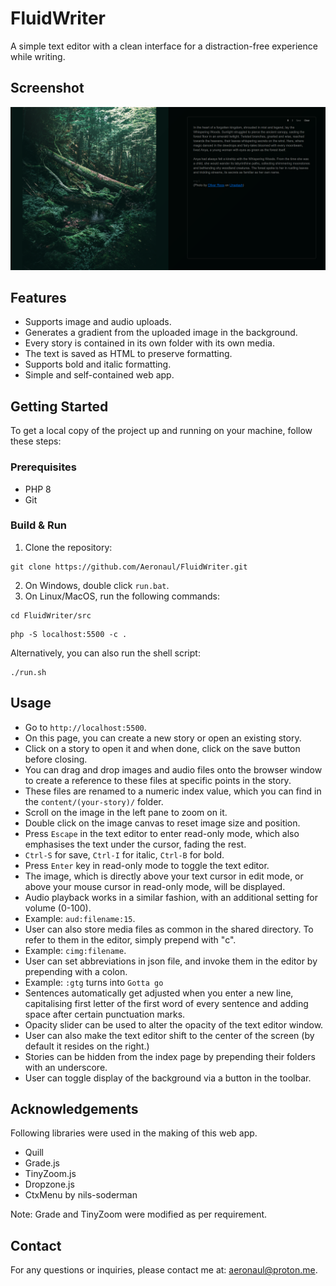 # FluidWriter
A simple text editor with a clean interface for a distraction-free experience while writing.

## Screenshot
![FluidWriter screenshot](screenshot.png?raw=true)

## Features
- Supports image and audio uploads.
- Generates a gradient from the uploaded image in the background.
- Every story is contained in its own folder with its own media.
- The text is saved as HTML to preserve formatting.
- Supports bold and italic formatting.
- Simple and self-contained web app.

## Getting Started
To get a local copy of the project up and running on your machine, follow these steps:

### Prerequisites
- PHP 8
- Git

### Build & Run
1. Clone the repository:
```
git clone https://github.com/Aeronaul/FluidWriter.git
```
2. On Windows, double click ```run.bat```.
3. On Linux/MacOS, run the following commands:
```
cd FluidWriter/src
```
```
php -S localhost:5500 -c .
```
Alternatively, you can also run the shell script:
```
./run.sh
```

## Usage
- Go to ```http://localhost:5500```.
- On this page, you can create a new story or open an existing story.
- Click on a story to open it and when done, click on the save button before closing.
- You can drag and drop images and audio files onto the browser window to create a reference to these files at specific points in the story.
- These files are renamed to a numeric index value, which you can find in the ```content/(your-story)/``` folder.
- Scroll on the image in the left pane to zoom on it.
- Double click on the image canvas to reset image size and position.
- Press ```Escape``` in the text editor to enter read-only mode, which also emphasises the text under the cursor, fading the rest.
- ```Ctrl-S``` for save, ```Ctrl-I``` for italic, ```Ctrl-B``` for bold.
- Press ```Enter``` key in read-only mode to toggle the text editor.
- The image, which is directly above your text cursor in edit mode, or above your mouse cursor in read-only mode, will be displayed.
- Audio playback works in a similar fashion, with an additional setting for volume (0-100).
- Example: ```aud:filename:15```.
- User can also store media files as common in the shared directory. To refer to them in the editor, simply prepend with "c".
- Example: ```cimg:filename```.
- User can set abbreviations in json file, and invoke them in the editor by prepending with a colon.
- Example: ```:gtg``` turns into ```Gotta go```
- Sentences automatically get adjusted when you enter a new line, capitalising first letter of the first word of every sentence and adding space after certain punctuation marks.
- Opacity slider can be used to alter the opacity of the text editor window.
- User can also make the text editor shift to the center of the screen (by default it resides on the right.)
- Stories can be hidden from the index page by prepending their folders with an underscore.
- User can toggle display of the background via a button in the toolbar.

## Acknowledgements
Following libraries were used in the making of this web app.
- Quill
- Grade.js
- TinyZoom.js
- Dropzone.js
- CtxMenu by nils-soderman

Note: Grade and TinyZoom were modified as per requirement.

## Contact
For any questions or inquiries, please contact me at: aeronaul@proton.me.
